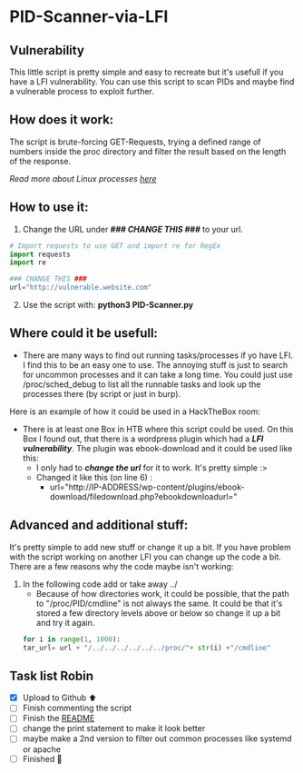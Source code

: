 # PID-Scanner-via-LFI
## Vulnerability
This little script is pretty simple and easy to recreate but it's usefull if you have a LFI vulnerability. You can use this script to scan PIDs and maybe find a vulnerable process to exploit further.
 
## How does it work:
The script is brute-forcing GET-Requests, trying a defined range of numbers inside the proc directory and filter the result based on the length of the response.

*Read more about Linux processes [here](https://man7.org/linux/man-pages/man5/proc.5.html)*

## How to use it:
1. Change the URL under **_### CHANGE THIS ###_** to your url. 
```python
# Import requests to use GET and import re for RegEx
import requests
import re

### CHANGE THIS ###
url="http://vulnerable.website.com"
```
2. Use the script with: **python3 PID-Scanner.py** 

## Where could it be usefull:
- There are many ways to find out running tasks/processes if yo have LFI. I find this to be an easy one to use. The annoying stuff is just to search for uncommon processes and it can take a long time. You could just use /proc/sched_debug to list all the runnable tasks and look up the processes there (by script or just in burp). 

Here is an example of how it could be used in a HackTheBox room:
- There is at least one Box in HTB where this script could be used. On this Box I found out, that there is a wordpress plugin which had a **_LFI vulnerability_**. The plugin was ebook-download and it could be used like this: 
  - I only had to **_change the url_** for it to work. It's pretty simple :>
  - Changed it like this (on line 6) :
    - url="http://IP-ADDRESS/wp-content/plugins/ebook-download/filedownload.php?ebookdownloadurl=" 



## Advanced and additional stuff:
It's pretty simple to add new stuff or change it up a bit. If you have problem with the script working on another LFI you can change up the code a bit. There are a few reasons why the code maybe isn't working:
1. In the following code add or take away ../
   - Because of how directories work, it could be possible, that the path to "/proc/PID/cmdline" is not always the same. It could be that it's stored a few directory levels above or below so change it up a bit and try it again. 
    ```python
    for i in range(1, 1000):
    tar_url= url + "/../../../../../../proc/"+ str(i) +"/cmdline"
    ```

## Task list Robin
- [x] Upload to Github ⬆️
- [ ] Finish commenting the script
- [ ] Finish the [README](README.md)
- [ ] change the print statement to make it look better
- [ ] maybe make a 2nd version to filter out common processes like systemd or apache
- [ ] Finished :tada:
